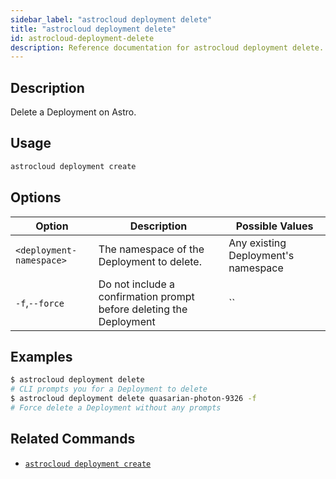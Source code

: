 ```yaml
---
sidebar_label: "astrocloud deployment delete"
title: "astrocloud deployment delete"
id: astrocloud-deployment-delete
description: Reference documentation for astrocloud deployment delete.
---
```


## Description

Delete a Deployment on Astro.

## Usage

```sh
astrocloud deployment create
```

## Options

| Option                   | Description                                                         | Possible Values                     |
| ------------------------ | ------------------------------------------------------------------- | ----------------------------------- |
| `<deployment-namespace>` | The namespace of the Deployment to delete.                          | Any existing Deployment's namespace |
| `-f`,`--force`           | Do not include a confirmation prompt before deleting the Deployment | ``                                  |

## Examples

```sh
$ astrocloud deployment delete
# CLI prompts you for a Deployment to delete
$ astrocloud deployment delete quasarian-photon-9326 -f
# Force delete a Deployment without any prompts
```

## Related Commands

- [`astrocloud deployment create`](cli-reference/astrocloud-deployment-create.md)
